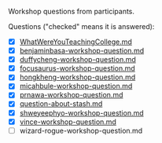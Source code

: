Workshop questions from participants.

Questions ("checked" means it is answered):

- [x] [WhatWereYouTeachingCollege.md](WhatWereYouTeachingCollege.md)
- [x] [benjaminbasa-workshop-question.md](benjaminbasa-workshop-question.md)
- [x] [duffycheng-workshop-question.md](duffycheng-workshop-question.md)
- [x] [focusaurus-workshop-question.md](focusaurus-workshop-question.md)
- [x] [hongkheng-workshop-question.md](hongkheng-workshop-question.md)
- [x] [micahbule-workshop-question.md](micahbule-workshop-question.md)
- [x] [prnawa-workshop-question.md](prnawa-workshop-question.md)
- [x] [question-about-stash.md](question-about-stash.md)
- [x] [shweyeephyo-workshop-question.md](shweyeephyo-workshop-question.md)
- [x] [vince-workshop-question.md](vince-workshop-question.md)
- [ ] wizard-rogue-workshop-question.md
